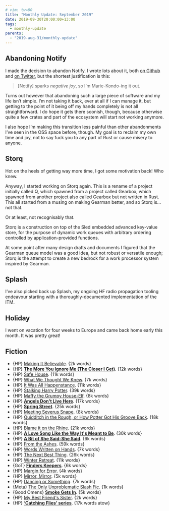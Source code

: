 ```yaml
---
# vim: tw=80
title: "Monthly Update: September 2019"
date: 2019-09-30T20:00:00+13:00
tags:
  - monthly-update
parents:
  - "2019-aug-31/monthly-update"
---
```


## Abandoning Notify

I made the decision to abandon Notify. I wrote lots about it, both [on Github]
and [on Twitter], but the shortest justification is this:

> \[Notify\] sparks *negative joy*, so I’m Marie-Kondo-ing it out.

Turns out however that abandoning such a large piece of software and my life
isn’t simple. I’m not taking it back, ever at all if I can manage it, but
getting to the point of it being off my hands completely is not all
straightforward. I do hope it gets there soonish, though, because otherwise
quite a few crates and part of the ecosystem will start not working anymore.

I also hope I’m making this transition less painful than other abandonments I’ve
seen in the OSS space before, though. My goal is to reclaim my own time and joy,
not to say fuck you to any part of Rust or cause misery to anyone.

[on Github]: https://github.com/passcod/notify/issues/209
[on Twitter]: https://twitter.com/passcod/status/1170626632089866240

## Storq

Hot on the heels of getting way more time, I got some motivation back! Who knew.

Anyway, I started working on Storq again. This is a rename of a project
initially called Q, which spawned from a project called Gearbox, which spawned
from another project also called Gearbox but not written in Rust. This all
started from a musing on making Gearman better, and so Storq is... not that.

Or at least, not recognisably that.

Storq is a construction on top of the Sled embedded advanced key-value store,
for the purpose of dynamic work queues with arbitrary ordering controlled by
application-provided functions.

At some point after many design drafts and documents I figured that the Gearman
queue model was a good idea, but not robust or versatile enough; Storq is the
attempt to create a new bedrock for a work processor system inspired by Gearman.

## Splash

I’ve also picked back up Splash, my ongoing HF radio propagation tooling
endeavour starting with a thoroughly-documented implementation of the ITM.

## Holiday

I went on vacation for four weeks to Europe and came back home early this month.
It was pretty great!

## Fiction

 - {HP} [Making It Believable](https://archiveofourown.org/works/779841). {2k words}
 - {HP} **[The More You Ignore Me (The Closer I Get)](https://archiveofourown.org/works/961158)**. {12k words}
 - {HP} [Safe House](https://archiveofourown.org/works/1438828). {11k words}
 - {HP} [What We Thought We Knew](https://archiveofourown.org/works/633183). {7k words}
 - {HP} [It Was All Happenstance](https://archiveofourown.org/works/633419). {11k words}
 - {HP} [Stalking Harry Potter](https://archiveofourown.org/works/396506). {39k words}
 - {HP} [Maffy the Grumpy House-Elf](https://archiveofourown.org/works/467094). {8k words}
 - {HP} **[Angels Don't Live Here](https://archiveofourown.org/works/396535)**. {17k words}
 - {HP} **[Spring Street](https://archiveofourown.org/works/288742)**. {25k words}
 - {HP} [Meeting Severus Snape](https://archiveofourown.org/works/288711). {8k words}
 - {HP} [Quidditch in the Rough, or How Potter Got His Groove Back](https://archiveofourown.org/works/275967). {18k words}
 - {HP} [Blame it on the Rhine](https://archiveofourown.org/works/276699). {21k words}
 - {HP} **[A Love Song Like the Way It's Meant to Be](https://archiveofourown.org/works/142763)**. {30k words}
 - {HP} **[A Bit of She Said-She Said](https://archiveofourown.org/works/88027)**. {6k words}
 - {HP} [From the Ashes](https://archiveofourown.org/works/25656). {59k words}
 - {HP} [Words Written on Hands](https://archiveofourown.org/works/177887). {7k words}
 - {HP} [The Next Best Thing](https://archiveofourown.org/works/462306). {26k words}
 - {HP} [Winter Retreat](https://archiveofourown.org/works/73880). {11k words}
 - {GoT} **[Finders Keepers](https://archiveofourown.org/works/19869760)**. {6k words}
 - {HP} [Margin for Error](https://archiveofourown.org/works/16494956). {4k words}
 - {HP} [Mirror, Mirror](https://archiveofourown.org/works/18346316). {5k words}
 - {HP} [Dancing or Something](https://archiveofourown.org/works/13185630). {7k words}
 - {Meta} [The Only Unproblematic Slash Fic](https://archiveofourown.org/works/18623245). {1k words}
 - {Good Omens} **[Smoke Gets In](https://archiveofourown.org/works/19833880)**. {5k words}
 - {HP} [My Best Friend's Sister](https://archiveofourown.org/works/18157694). {2k words}
 - {HP} **[‘Catching Flies’ series](https://archiveofourown.org/series/783057)**. {17k words atow}
